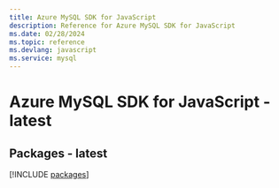 ```yaml
---
title: Azure MySQL SDK for JavaScript
description: Reference for Azure MySQL SDK for JavaScript
ms.date: 02/28/2024
ms.topic: reference
ms.devlang: javascript
ms.service: mysql
---
```

# Azure MySQL SDK for JavaScript - latest
## Packages - latest
[!INCLUDE [packages](mysql-index.md)]